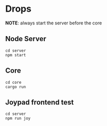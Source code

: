 # Drops

**NOTE**: always start the server before the core

## Node Server
```
cd server
npm start
```

## Core
```
cd core
cargo run
```



## Joypad frontend test
```
cd server
npm run joy
```